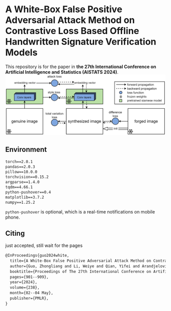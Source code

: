 # A White-Box False Positive Adversarial Attack Method on Contrastive Loss Based Offline Handwritten Signature Verification Models
This repository is for the paper in **the 27th International Conference on Artificial Intelligence and Statistics (AISTATS 2024)**.
![](arch.png)
## Environment
```
torch==2.0.1
pandas==2.0.3
pillow==10.0.0
torchvision==0.15.2
argparse==1.4.0
tqdm==4.66.1
python-pushover==0.4
matplotlib==3.7.2
numpy==1.25.2
```
`python-pushover` is optional, which is a real-time notifications on mobile phone.
## Citing
just accepted, still wait for the pages
```latex
@InProceedings{guo2024white,
  title={A White-Box False Positive Adversarial Attack Method on Contrastive Loss Based Offline Handwritten Signature Verification Models},
  author={Guo, Zhongliang and Li, Weiye and Qian, Yifei and Arandjelovic, Ognjen and Fang, Lei},
  booktitle={Proceedings of The 27th International Conference on Artificial Intelligence and Statistics},
  pages={901--909},
  year={2024},
  volume={238},
  month={02--04 May},
  publisher={PMLR},
}

```
